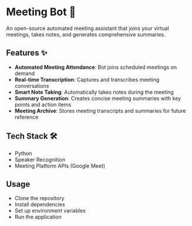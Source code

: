 # Meeting Bot 🤖

An open-source automated meeting assistant that joins your virtual meetings, takes notes, and generates comprehensive summaries.

## Features ✨

- **Automated Meeting Attendance**: Bot joins scheduled meetings on demand
- **Real-time Transcription**: Captures and transcribes meeting conversations
- **Smart Note Taking**: Automatically takes notes during the meeting
- **Summary Generation**: Creates concise meeting summaries with key points and action items
- **Meeting Archive**: Stores meeting transcripts and summaries for future reference

## Tech Stack 🛠️

- Python
- Speaker Recognition
- Meeting Platform APIs (Google Meet)

## Usage

- Clone the repository
- Install dependencies
- Set up environment variables
- Run the application
